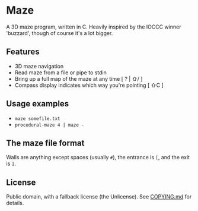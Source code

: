 # Maze

A 3D maze program, written in C. Heavily inspired by the IOCCC winner 'buzzard', though of course it's a lot bigger.

## Features

- 3D maze navigation
- Read maze from a file or pipe to stdin
- Bring up a full map of the maze at any time [ ? | ⇧/ ]
- Compass display indicates which way you're pointing [ ⇧C ]

## Usage examples

- `maze somefile.txt`
- `procedural-maze 4 | maze -`

## The maze file format

Walls are anything except spaces (usually `#`), the entrance is `[`, and the exit is `]`.

## License

Public domain, with a fallback license (the Unlicense). See [COPYING.md](./COPYING.md) for details.
